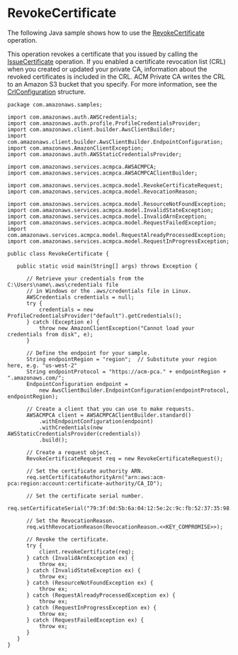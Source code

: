 # RevokeCertificate<a name="JavaApi-RevokeCertificate"></a>

The following Java sample shows how to use the [RevokeCertificate](https://docs.aws.amazon.com/acm-pca/latest/APIReference/API_RevokeCertificate.html) operation\.

This operation revokes a certificate that you issued by calling the [IssueCertificate](https://docs.aws.amazon.com/acm-pca/latest/APIReference/API_IssueCertificate.html) operation\. If you enabled a certificate revocation list \(CRL\) when you created or updated your private CA, information about the revoked certificates is included in the CRL\. ACM Private CA writes the CRL to an Amazon S3 bucket that you specify\. For more information, see the [CrlConfiguration](https://docs.aws.amazon.com/acm-pca/latest/APIReference/API_CrlConfiguration.html) structure\. 

```
package com.amazonaws.samples;

import com.amazonaws.auth.AWSCredentials;
import com.amazonaws.auth.profile.ProfileCredentialsProvider;
import com.amazonaws.client.builder.AwsClientBuilder;
import com.amazonaws.client.builder.AwsClientBuilder.EndpointConfiguration;
import com.amazonaws.AmazonClientException;
import com.amazonaws.auth.AWSStaticCredentialsProvider;

import com.amazonaws.services.acmpca.AWSACMPCA;
import com.amazonaws.services.acmpca.AWSACMPCAClientBuilder;

import com.amazonaws.services.acmpca.model.RevokeCertificateRequest;
import com.amazonaws.services.acmpca.model.RevocationReason;

import com.amazonaws.services.acmpca.model.ResourceNotFoundException;
import com.amazonaws.services.acmpca.model.InvalidStateException;
import com.amazonaws.services.acmpca.model.InvalidArnException;
import com.amazonaws.services.acmpca.model.RequestFailedException;
import com.amazonaws.services.acmpca.model.RequestAlreadyProcessedException;
import com.amazonaws.services.acmpca.model.RequestInProgressException;

public class RevokeCertificate {

   public static void main(String[] args) throws Exception {

      // Retrieve your credentials from the C:\Users\name\.aws\credentials file
      // in Windows or the .aws/credentials file in Linux.
      AWSCredentials credentials = null;
      try {
          credentials = new ProfileCredentialsProvider("default").getCredentials();
      } catch (Exception e) {
          throw new AmazonClientException("Cannot load your credentials from disk", e);
      }

      // Define the endpoint for your sample.
      String endpointRegion = "region";  // Substitute your region here, e.g. "us-west-2"
      String endpointProtocol = "https://acm-pca." + endpointRegion + ".amazonaws.com/";
      EndpointConfiguration endpoint =
          new AwsClientBuilder.EndpointConfiguration(endpointProtocol, endpointRegion);

      // Create a client that you can use to make requests.
      AWSACMPCA client = AWSACMPCAClientBuilder.standard()
          .withEndpointConfiguration(endpoint)
          .withCredentials(new AWSStaticCredentialsProvider(credentials))
          .build();

      // Create a request object.
      RevokeCertificateRequest req = new RevokeCertificateRequest();

      // Set the certificate authority ARN.
      req.setCertificateAuthorityArn("arn:aws:acm-pca:region:account:certificate-authority/CA_ID");

      // Set the certificate serial number.
      req.setCertificateSerial("79:3f:0d:5b:6a:04:12:5e:2c:9c:fb:52:37:35:98:fe");

      // Set the RevocationReason.
      req.withRevocationReason(RevocationReason.<<KEY_COMPROMISE>>);

      // Revoke the certificate.
      try {
          client.revokeCertificate(req);
      } catch (InvalidArnException ex) {
          throw ex;
      } catch (InvalidStateException ex) {
          throw ex;
      } catch (ResourceNotFoundException ex) {
          throw ex;
      } catch (RequestAlreadyProcessedException ex) {
          throw ex;
      } catch (RequestInProgressException ex) {
          throw ex;
      } catch (RequestFailedException ex) {
          throw ex;
      }
   }
}
```